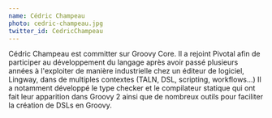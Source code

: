 ```yaml
---
name: Cédric Champeau
photo: cedric-champeau.jpg
twitter_id: CedricChampeau
---
```


Cédric Champeau est committer sur Groovy Core. Il a rejoint Pivotal afin de participer au développement du langage après avoir passé plusieurs années à l'exploiter de manière industrielle chez un éditeur de logiciel, Lingway, dans de multiples contextes (TALN, DSL, scripting, workflows...) Il a notamment développé le type checker et le compilateur statique qui ont fait leur apparition dans Groovy 2 ainsi que de nombreux outils pour faciliter la création de DSLs en Groovy.